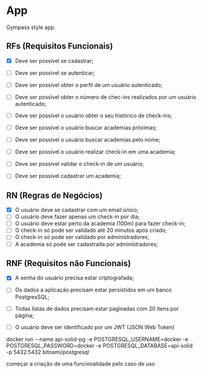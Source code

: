 # App

Gympass style app.

## RFs (Requisitos Funcionais)

- [x] Deve ser possível se cadastrar;
- [ ] Deve ser possível se autenticar;
- [ ] Deve ser possível obter o perfil de um usuário autenticado;
- [ ] Deve ser possível obter o número de chec-ins realizados por um usuário autenticado;
- [ ] Deve ser possível o usuário obter o seu histórico de check-ins;
- [ ] Deve ser possível o usuário buscar academias próximas;
- [ ] Deve ser possível o usuário buscar academias pelo nome;
- [ ] Deve ser possível o usuário realizar check-in em uma academia;
- [ ] Deve ser possível validar o check-in de um usuário;
- [ ] Deve ser possível cadastrar um academia;


## RN (Regras de Negócios)

- [x] O usuário deve se cadastrar com um email único;
- [ ] O usuário deve fazer apenas um check-in por dia;
- [ ] O usuário deve estar perto da academia (100m) para fazer check-in;
- [ ] O check-in só pode ser validado até 20 minutos após criado;
- [ ] O check-in só pode ser validado por administradores;
- [ ] A academia só pode ser cadastrada por administradores;

## RNF (Requisitos não Funcionais)

- [x] A senha do usuário precisa estar criptografada;
- [ ] Os dados a aplicação precisam estar persistidos em um banco PostgresSQL;
- [ ] Todas listas de dados precisam estar paginadas com 20 itens por página;
- [ ] O usuário deve ser identificado por um JWT (JSON Web Token)


docker run --name api-solid-pg -e POSTGRESQL_USERNAME=docker -e POSTGRESQL_PASSWORD=docker -e POSTGRESQL_DATABASE=api-solid -p 5432:5432 bitnami/postgresql

começar a criação de uma funcionalidade pelo caso de uso